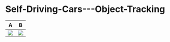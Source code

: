 # Self-Driving-Cars---Object-Tracking

A|B
--|--
![](https://github.com/Akhy999/Self-Driving-Cars---Object-Tracking/blob/main/point_cloud_vis.gif)|![](https://github.com/Akhy999/Self-Driving-Cars---Object-Tracking/blob/main/vid_vis.gif)
